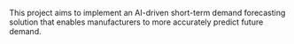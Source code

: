 This project aims to implement an AI-driven short-term demand forecasting solution that enables manufacturers to more accurately predict future demand.
